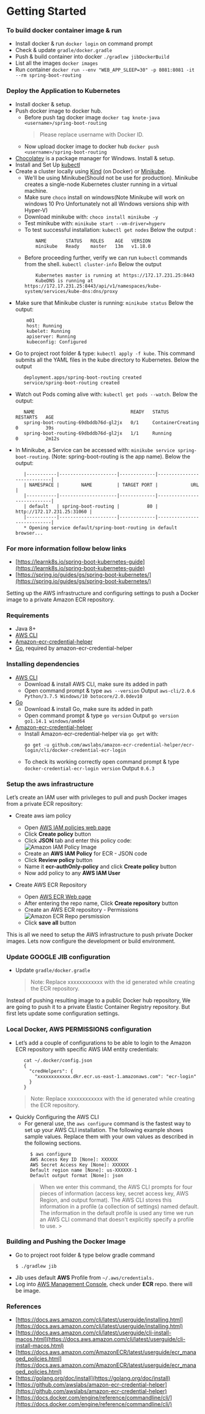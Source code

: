 # Getting Started

### To build docker container image & run
 - Install docker & run `docker login` on command prompt
 - Check & update `gradle/docker.gradle`
 - Push & build container into docker `./gradlew jibDockerBuild`
 - List all the images `docker images`
 - Run container `docker run --env "WEB_APP_SLEEP=30" -p 8081:8081 -it --rm spring-boot-routing` 

### Deploy the Application to Kubernetes
 - Install docker & setup.
 - Push docker image to docker hub.
    - Before push tag docker image `docker tag knote-java <username>/spring-boot-routing`
        > Please replace username with Docker ID.
    - Now upload docker image to docker hub `docker push <username>/spring-boot-routing`
 - [Chocolatey](https://chocolatey.org/) is a package manager for Windows. Install & setup.
 - Install and Set Up [kubectl](https://kubernetes.io/docs/tasks/tools/install-kubectl/)
 - Create a cluster locally using [Kind](https://github.com/kubernetes-sigs/kind) (on Docker) or [Minikube](https://github.com/kubernetes/minikube).
    - We'll be using Minikube(Should not be use for production). Minikube creates a single-node Kubernetes cluster running in a virtual machine.
    - Make sure `choco` install on windows(Note Minikube will work on windows 10 Pro Unfortunately not all Windows versions ship with Hyper-V)
    - Download minikube with: `choco install minikube -y`
    - Test minikube with: `minikube start --vm-driver=hyperv`
    - To test successful installation: `kubectl get nodes` Below the output :
        ```
            NAME       STATUS   ROLES    AGE   VERSION
            minikube   Ready    master   13m   v1.18.0
        ```
    - Before proceeding further, verify we can run `kubectl` commands from the shell. `kubectl cluster-info` Below the output
        ```
            Kubernetes master is running at https://172.17.231.25:8443
            KubeDNS is running at https://172.17.231.25:8443/api/v1/namespaces/kube-system/services/kube-dns:dns/proxy
        ```
 - Make sure that Minikube cluster is running: `minikube status` Below the output:
    ```
        m01
        host: Running
        kubelet: Running
        apiserver: Running
        kubeconfig: Configured
    ```
 - Go to project root folder & type: `kubectl apply -f kube`. This command submits all the YAML files in the kube directory to Kubernetes. Below the output
    ```
       deployment.apps/spring-boot-routing created
       service/spring-boot-routing created
    ```
 - Watch out Pods coming alive with: `kubectl get pods --watch`. Below the output:
   ```
      NAME                                   READY   STATUS              RESTARTS   AGE
      spring-boot-routing-69dbddb76d-gl2jx   0/1     ContainerCreating   0          39s
      spring-boot-routing-69dbddb76d-gl2jx   1/1     Running             0          2m12s
   ```
 - In Minikube, a Service can be accessed with: `minikube service spring-boot-routing`. (Note: spring-boot-routing is the app name). Below the output:
    ```
       |-----------|---------------------|-------------|----------------------------|
       | NAMESPACE |        NAME         | TARGET PORT |            URL             |
       |-----------|---------------------|-------------|----------------------------|
       | default   | spring-boot-routing |          80 | http://172.17.231.25:31060 |
       |-----------|---------------------|-------------|----------------------------|
       * Opening service default/spring-boot-routing in default browser...
   ```
### For more information follow below links
 - [https://learnk8s.io/spring-boot-kubernetes-guide](https://learnk8s.io/spring-boot-kubernetes-guide)
 - [https://spring.io/guides/gs/spring-boot-kubernetes/](https://spring.io/guides/gs/spring-boot-kubernetes/)

Setting up the AWS infrastructure and configuring settings to push a Docker image to a private Amazon ECR repository.
 
### Requirements
 - Java 8+
 - [AWS CLI](https://aws.amazon.com/cli/)
 - [Amazon-ecr-credential-helper](https://github.com/awslabs/amazon-ecr-credential-helper)
 - [Go](https://golang.org/dl/), required by amazon-ecr-credential-helper
 
### Installing dependencies
 - [AWS CLI](https://aws.amazon.com/cli/)
    - Download & install AWS CLI, make sure its added in path
    - Open command prompt & type `aws --version` Output `aws-cli/2.0.6 Python/3.7.5 Windows/10 botocore/2.0.0dev10`
 - [Go](https://golang.org/dl/)
    - Download & install Go, make sure its added in path
    - Open command prompt & type `go version` Output `go version go1.14.1 windows/amd64`
 - [Amazon-ecr-credential-helper](https://github.com/awslabs/amazon-ecr-credential-helper)
    - Install Amazon-ecr-credential-helper via `go get` with:      
        ```
        go get -u github.com/awslabs/amazon-ecr-credential-helper/ecr-login/cli/docker-credential-ecr-login
        ```
    - To check its working correctly open command prompt & type `docker-credential-ecr-login version` Output  `0.6.3`

### Setup the aws infrastructure
Let’s create an IAM user with privileges to pull and push Docker images from a private ECR repository:
 - Create aws iam policy
    - Open [AWS IAM policies web page](https://console.aws.amazon.com/iam/home#/policies)
    - Click **Create policy** button
    - Click **JSON** tab and enter this policy code:
      ![Amazon IAM Policy Image](docs/create-aws-iam-policy-ecr-json-code.png "Amazon IAM Policy Image")
    - Create an **AWS IAM Policy** for ECR - JSON code    
    - Click **Review policy** button
    - Name it **ecr-authOnly-policy** and click **Create policy** button
    - Now add policy to any **AWS IAM User**
    
 - Create AWS ECR Repository
    - Open [AWS ECR Web page](https://us-east-1.console.aws.amazon.com/ecr)
    - After entering the repo name, Click **Create repository** button
    - Create an AWS ECR repository - Permissions
     ![Amazon ECR Repo persmission](docs/create-aws-ecr-repository-permissions.png "Amazon Repo permission image")
    - Click **save all** button
    
This is all we need to setup the AWS infrastructure to push private Docker images. Lets now configure the development or build environment.     

### Update GOOGLE JIB configuration
 - Update `gradle/docker.gradle`
    >  Note: Replace xxxxxxxxxxxx with the id generated while creating the ECR repository.

Instead of pushing resulting image to a public Docker hub repository, We are going to push it to a private Elastic Container Registry repository. But first lets update some configuration settings.

### Local Docker, AWS PERMISSIONS configuration
 - Let’s add a couple of configurations to be able to login to the Amazon ECR repository with specific AWS IAM entity credentials:
     ```
        cat ~/.docker/config.json
        {
          "credHelpers": {
            "xxxxxxxxxxxx.dkr.ecr.us-east-1.amazonaws.com": "ecr-login"
          }
        }
     ```
     >  Note: Replace xxxxxxxxxxxx with the id generated while creating the ECR repository.
 - Quickly Configuring the AWS CLI
    - For general use, the `aws configure` command is the fastest way to set up your AWS CLI installation. The following example shows sample values. Replace them with your own values as described in the following sections.
        ```
          $ aws configure
          AWS Access Key ID [None]: XXXXXX
          AWS Secret Access Key [None]: XXXXXX
          Default region name [None]: us-XXXXXX-1
          Default output format [None]: json
        ```
      >  When we enter this command, the AWS CLI prompts for four pieces of information (access key, secret access key, AWS Region, and output format). The AWS CLI stores this information in a profile (a collection of settings) named default. The information in the default profile is used any time we run an AWS CLI command that doesn't explicitly specify a profile to use.
                                                                                                                                                                                                                                                                                                                                                                                                                                                                              >   
### Building and Pushing the Docker Image
 - Go to project root folder & type below gradle command
    ```
    $ ./gradlew jib
   ```
 - Jib uses default **AWS** Profile from `~/.aws/credentials.`
 - Log into [AWS Management Console](https://aws.amazon.com/console/), check under **ECR** repo. there will be image.
 
 ### References
  - [https://docs.aws.amazon.com/cli/latest/userguide/installing.html](https://docs.aws.amazon.com/cli/latest/userguide/installing.html)
  - [https://docs.aws.amazon.com/cli/latest/userguide/cli-install-macos.html](https://docs.aws.amazon.com/cli/latest/userguide/cli-install-macos.html)
  - [https://docs.aws.amazon.com/AmazonECR/latest/userguide/ecr_managed_policies.html](https://docs.aws.amazon.com/AmazonECR/latest/userguide/ecr_managed_policies.html)
  - [https://golang.org/doc/install](https://golang.org/doc/install)
  - [https://github.com/awslabs/amazon-ecr-credential-helper](https://github.com/awslabs/amazon-ecr-credential-helper)
  - [https://docs.docker.com/engine/reference/commandline/cli/](https://docs.docker.com/engine/reference/commandline/cli/)

  
